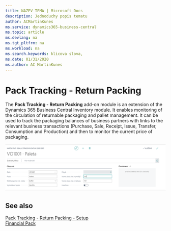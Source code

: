 ```yaml
---
title: NAZEV TEMA | Microsoft Docs
description: Jednoduchy popis tematu
author: ACMartinKunes
ms.service: dynamics365-business-central
ms.topic: article
ms.devlang: na
ms.tgt_pltfrm: na
ms.workload: na
ms.search.keywords: klicova slova, 
ms.date: 01/31/2020
ms.author: AC MartinKunes
---
```

# Pack Tracking - Return Packing

The **Pack Tracking - Return Packing** add-on module is an extension of the Dynamics 365 Business Central Inventory module. It enables monitoring of the circulation of returnable packaging and pallet management. It can be used to track the packaging balances of business partners with links to the relevant business transactions (Purchase, Sale, Receipt, Issue, Transfer, Consumption and Production) and then to monitor the current price of packaging.


![Pack Tracking - Return Packing](media/pack_tracking_return_packing.png "Pack Tracking - Return Packing")

## See also

[Pack Tracking - Return Packing - Setup](ac-pack-tracking-return-packing-setup.md)  
[Financial Pack](ac-finance-pack.md)
